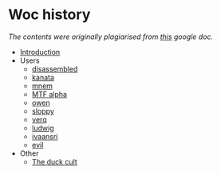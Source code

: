 # Woc history

*The contents were originally plagiarised from [this](https://docs.google.com/document/d/1tl46reu2qjMYFvGOAILWCUb3HDOgEtGEUzeMOzO0Y40/) google doc.*

- [Introduction](introduction.md)
- Users
  - [disassembled](users/disassembled.md)
  - [kanata](users/kanata.md)
  - [mnem](users/mnem.md)
  - [MTF alpha](users/mtf.md)
  - [owen](users/owen.md)
  - [sloppy](users/sloppy.md)
  - [verq](users/verq.md)
  - [ludwig](users/ludwig.md)
  - [ivaansri](users/ivaansri.md)
  - [evil](users/evil.md)
- Other
  - [The duck cult](other/duck-cult.md)
